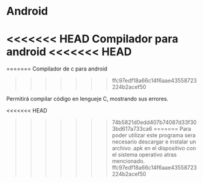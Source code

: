 Android
=======

<<<<<<< HEAD
Compilador para android
<<<<<<< HEAD
=======
=======
Compilador de c para android
>>>>>>> ffc97edf18a66c14f6aae43558723224b2acef50

Permitirá compilar código en lengueje C, mostrando sus errores.

<<<<<<< HEAD
>>>>>>> 74b5821d0edd407b74087d33f303bd617a733ca6
=======
Para poder utilizar este programa sera necesario descargar e instalar un archivo .apk en el dispositivo con el sistema operativo atras mencionado.
>>>>>>> ffc97edf18a66c14f6aae43558723224b2acef50
